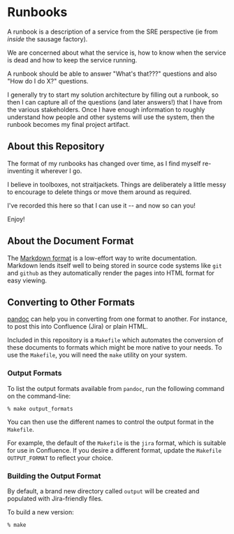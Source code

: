 
# Runbooks
A runbook is a description of a service from the SRE perspective (ie from *inside* the sausage factory).

We are concerned about what the service is, how to know when the service is dead and how to keep the service running.

A runbook should be able to answer "What's that???" questions and also "How do I do X?" questions.

I generally try to start my solution architecture by filling out a runbook, so then I can capture all of the questions
(and later answers!) that I have from the various stakeholders. Once I have enough information to roughly understand
how people and other systems will use the system, then the runbook becomes my final project artifact.

## About this Repository
The format of my runbooks has changed over time, as I find myself re-inventing it wherever I go.

I believe in toolboxes, not straitjackets. Things are deliberately a little messy to encourage to delete things or move them around
as required.

I've recorded this here so that I can use it -- and now so can you!

Enjoy!

## About the Document Format
The [Markdown format](https://www.markdownguide.org/basic-syntax/) is a low-effort way to write documentation.
Markdown lends itself well to being stored in source code systems like `git` and `github` as they automatically render
the pages into HTML format for easy viewing.

## Converting to Other Formats
[pandoc](https://pandoc.org/index.html) can help you in converting from one format to another. For instance,
to post this into Confluence (Jira) or plain HTML.

Included in this repository is a `Makefile` which automates the conversion of these documents to formats which
might be more native to your needs. To use the `Makefile`, you will need the `make` utility on your system.

### Output Formats
To list the output formats available from `pandoc`, run the following command on the command-line:

    % make output_formats

You can then use the different names to control the output format in the `Makefile`.

For example, the default of the `Makefile` is the `jira` format, which is suitable for use in Confluence.
If you desire a different format, update the `Makefile` `OUTPUT_FORMAT` to reflect your choice.

### Building the Output Format
By default, a brand new directory called `output` will be created and populated with Jira-friendly files.

To build a new version:

    % make


